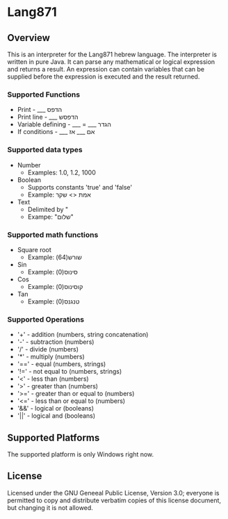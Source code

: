 Lang871 
===========

Overview
--------
This is an interpreter for the Lang871 hebrew language. The interpreter is written in pure Java. It can parse any mathematical or logical expression and returns a result. An expression can contain variables that can be supplied before the expression is executed and the result returned. 

### Supported Functions 
* Print - ___ הדפס
* Print line - ___ הדפסש
* Variable defining - ___ = ___ הגדר
* If conditions - ___ אם ___ אז

### Supported data types
* Number
  - Examples: 1.0, 1.2, 1000
* Boolean
  - Supports constants 'true' and 'false' 
  - Example: אמת <> שקר
* Text
  - Delimited by " 
  - Exampe: "שלום"
  
### Supported math functions
* Square root
  - Example: (שורש(64
* Sin
  - Example: (סינוס(0
* Cos
  - Example: (קוסינוס(0
* Tan
  - Example: (טנגנס(0 

### Supported Operations
* '+'	 	- addition  (numbers, string concatenation)
* '-'		- subtraction (numbers)
* '/'		- divide (numbers)
* '*'		- multiply (numbers)
* '=='	- equal (numbers, strings)
* '!='	- not equal to (numbers, strings)
* '<'		- less than (numbers)
* '>'		- greater than (numbers)
* '>='	- greater than or equal to (numbers)
* '<='	- less than or equal to (numbers)
* '&&'	- logical or (booleans)
* '||'	- logical and (booleans)

Supported Platforms
-------------------
The supported platform is only Windows right now. 

License
-------
Licensed under the GNU Geneeal Public License, Version 3.0; everyone is permitted to copy and distribute verbatim copies of this license document, but changing it is not allowed.
